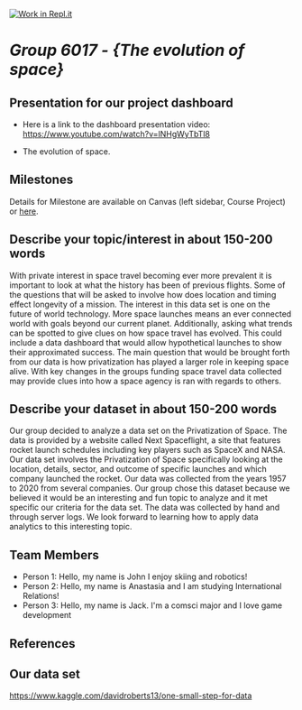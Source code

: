 [![Work in Repl.it](https://classroom.github.com/assets/work-in-replit-14baed9a392b3a25080506f3b7b6d57f295ec2978f6f33ec97e36a161684cbe9.svg)](https://classroom.github.com/online_ide?assignment_repo_id=311598&assignment_repo_type=GroupAssignmentRepo)
# *Group 6017 - {The evolution of space}*

## Presentation for our project dashboard
- Here is a link to the dashboard presentation video: https://www.youtube.com/watch?v=lNHgWyTbTl8

- The evolution of space.

## **Milestones**

Details for Milestone are available on Canvas (left sidebar, Course Project) or [here](https://firas.moosvi.com/courses/data301/project/milestone01.html).

## **Describe your topic/interest in about 150-200 words**
With private interest in space travel becoming ever more prevalent it is important to look at what the history has been of previous flights. Some of the questions that will be asked to involve how does location and timing effect longevity of a mission. The interest in this data set is one on the future of world technology. More space launches means an ever connected world with goals beyond our current planet. Additionally, asking what trends can be spotted to give clues on how space travel has evolved. This could include a data dashboard that would allow hypothetical launches to show their approximated success. The main question that would be brought forth from our data is how privatization has played a larger role in keeping space alive. With key changes in the groups funding space travel data collected may provide clues into how a space agency is ran with regards to others. 

## **Describe your dataset in about 150-200 words**

Our group decided to analyze a data set on the Privatization of Space. The data is provided by a website called Next Spaceflight, a site that features rocket launch schedules including key players such as SpaceX and NASA. Our data set involves the Privatization of Space specifically looking at the location, details, sector, and outcome of specific launches and which company launched the rocket. Our data was collected from the years 1957 to 2020 from several companies. Our group chose this dataset because we believed it would be an interesting and fun topic to analyze and it met specific our criteria for the data set. The data was collected by hand and through server logs. We look forward to learning how to apply data analytics to this interesting topic. 

## **Team Members**

- Person 1: Hello, my name is John I enjoy skiing and robotics!
- Person 2: Hello, my name is Anastasia and I am studying International Relations!
- Person 3: Hello, my name is Jack. I'm a comsci major and I love game development

## **References**

## **Our data set**
https://www.kaggle.com/davidroberts13/one-small-step-for-data

